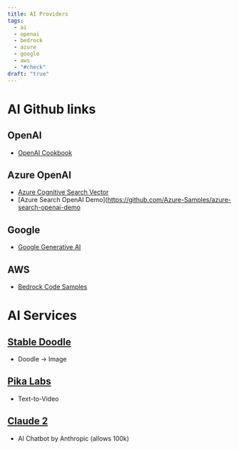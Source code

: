 ```yaml
---
title: AI Providers
tags:
  - ai
  - openai
  - bedrock
  - azure
  - google
  - aws
  - "#check"
draft: "true"
---
```

# AI Github links 
## OpenAI 
- [OpenAI Cookbook](https://github.com/openai/openai-cookbook/tree/main/examples)
## Azure OpenAI
- [Azure Cognitive Search Vector](https://github.com/Azure/cognitive-search-vector-pr)
- [Azure Search OpenAI Demo](https://github.com/Azure-Samples/azure-search-openai-demo
## Google 
- [Google Generative AI](https://github.com/GoogleCloudPlatform/generative-ai/tree/main/gen-app-builder)
## AWS 
- [Bedrock Code Samples](https://github.com/aws-samples/amazon-bedrock-workshop.git)

# AI Services
## [Stable Doodle](https://clipdrop.co/stable-doodle)
- Doodle -> Image 
## [Pika Labs](https://www.pika.art/demo)
- Text-to-Video
## [Claude 2](https://claude.ai/login)
- AI Chatbot by Anthropic (allows 100k)

 
